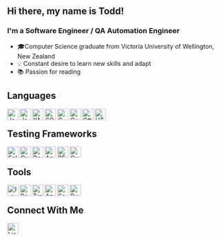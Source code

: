## Hi there, my name is Todd!

### I'm a Software Engineer / QA Automation Engineer 

- 🎓Computer Science graduate from Victoria University of Wellington, New Zealand
- 💡  Constant desire to learn new skills and adapt
- 📚 Passion for reading

## Languages 
<img align="left" alt="Java" width="26px" src="https://icon-library.com/images/java-icon-images/java-icon-images-0.jpg" />
<img align="left" alt="Javascript" width="26px" src="https://upload.wikimedia.org/wikipedia/commons/thumb/6/6a/JavaScript-logo.png/600px-JavaScript-logo.png" />
<img align="left" alt="YAML" width="26px" src="https://user-images.githubusercontent.com/11204251/67950010-dce31500-fbb6-11e9-8e7e-dba59a15a4e6.png" />
<img align="left" alt="SQL" width="26px" src="https://img.freepik.com/free-icon/sql-file-format-symbol_318-45406.jpg" />
<img align="left" alt="C" width="26px" src="https://upload.wikimedia.org/wikipedia/commons/thumb/1/18/C_Programming_Language.svg/695px-C_Programming_Language.svg.png" />
<img align="left" alt="C++" width="26px" src="https://upload.wikimedia.org/wikipedia/commons/1/18/ISO_C%2B%2B_Logo.svg" />
<img align="left" alt="C#" width="26px" src="https://docs.microsoft.com/cs-cz/windows/images/csharp-logo.png" />
<img align="left" alt="HTML" width="26px" src="https://upload.wikimedia.org/wikipedia/commons/thumb/6/61/HTML5_logo_and_wordmark.svg/1024px-HTML5_logo_and_wordmark.svg.png" />
<br>

## Testing Frameworks
<img align="left" alt="Selenium" width="26px" src="https://upload.wikimedia.org/wikipedia/commons/thumb/d/d5/Selenium_Logo.png/640px-Selenium_Logo.png" />
<img align="left" alt="Cypress" width="26px" src="https://asset.brandfetch.io/idIq_kF0rb/idv3zwmSiY.jpeg" />
<img align="left" alt="Detox" width="26px" src="https://raw.githubusercontent.com/wix/Detox/master/docs/img/DetoxLogo.png" />
<img align="left" alt="Appium" width="26px" src="https://brandslogos.com/wp-content/uploads/thumbs/appium-logo-vector.svg" />
<img align="left" alt="REST Assured" width="26px" src="https://avatars.githubusercontent.com/u/19369327?s=280&v=4" />
<img align="left" alt="Cucumber" width="26px" src="https://seeklogo.com/images/C/cucumber-logo-D727C551CE-seeklogo.com.png" />

<br>

## Tools
<img align="left" alt="IntelliJ IDEA" width="26px" src="https://upload.wikimedia.org/wikipedia/commons/thumb/9/9c/IntelliJ_IDEA_Icon.svg/1200px-IntelliJ_IDEA_Icon.svg.png" />
<img align="left" alt="Postman API Platform" width="26px" src="https://miro.medium.com/max/512/1*fVBL9mtLJmHIH6YpU7WvHQ.png" />
<img align="left" alt="Termius" width="26px" src="https://is5-ssl.mzstatic.com/image/thumb/Purple126/v4/95/14/6d/95146d99-693a-5cac-70f0-ae98dfe4e2fd/Termius.png/1200x630bb.png" />
<img align="left" alt="Azure Data Studio" width="26px" src="https://user-images.githubusercontent.com/10014944/136142919-9862b62f-3036-40fe-a380-b86fe005c27e.png" />
<img align="left" alt="SoapUI" width="26px" src="https://encrypted-tbn0.gstatic.com/images?q=tbn:ANd9GcQxOztDgowJY1daNu2XWaTbeXevGRMTQBOLoBK7IVr6qiCD61g6u3qE5fNcx_VVGN-Dbv4&usqp=CAU" />
<img align="left" alt="Burp Suite" width="26px" src="https://w7.pngwing.com/pngs/276/718/png-transparent-burp-suite-alt-macos-bigsur-icon-thumbnail.png" />


<br>

## Connect With Me
[<img align="left" alt="Linkedin" width="26px" src="https://icon-library.com/images/linkedin-icon-no-background/linkedin-icon-no-background-18.jpg"/>](https://www.linkedin.com/in/todd-wellwood/)

